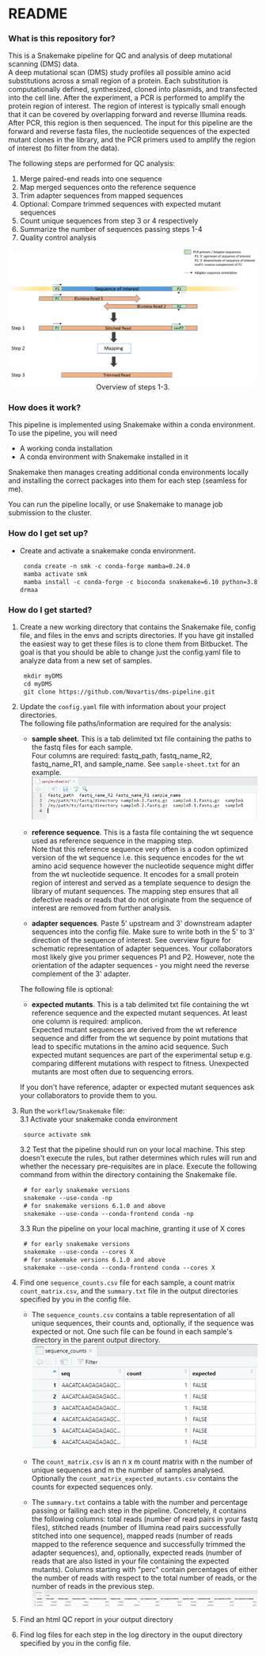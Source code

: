 # README #

### What is this repository for? ###

This is a Snakemake pipeline for QC and analysis of deep mutational scanning (DMS) data.\
A deep mutational scan (DMS) study profiles all possible amino acid substitutions across a small region of a protein. Each substitution is computationally defined, synthesized, cloned into plasmids, and transfected into the cell line.
After the experiment, a PCR is performed to amplify the protein region of interest. The region of interest is typically small enough that it can be covered by overlapping forward and reverse Illumina reads. After PCR, this region is then sequenced.
The input for this pipeline are the forward and reverse fasta files, the nucleotide sequences of the expected mutant clones in the library, and the PCR primers used to amplify the region of interest (to filter from the data).

The following steps are performed for QC analysis:

1. Merge paired-end reads into one sequence
2. Map merged sequences onto the reference sequence
3. Trim adapter sequences from mapped sequences
4. Optional: Compare trimmed sequences with expected mutant sequences
5. Count unique sequences from step 3 or 4 respectively
6. Summarize the number of sequences passing steps 1-4
7. Quality control analysis

<center><img src="support/DMS-overview.png" width="700"></center>
<center> Overview of steps 1-3. </center>

### How does it work? ###

This pipeline is implemented using Snakemake within a conda environment. To use the pipeline, you will need

 * A working conda installation
 * A conda environment with Snakemake installed in it

Snakemake then manages creating additional conda environments locally and installing the correct packages into them for each step (seamless for me).

You can run the pipeline locally, or use Snakemake to manage job submission to the cluster.


### How do I get set up? ###
 * Create and activate a snakemake conda environment.

        conda create -n smk -c conda-forge mamba=0.24.0
        mamba activate smk
        mamba install -c conda-forge -c bioconda snakemake=6.10 python=3.8 drmaa


### How do I get started? ###

1. Create a new working directory that contains the Snakemake file, config file, and files in the envs and scripts directories. If you have git installed the easiest way to get these files is to clone them from Bitbucket. The goal is that you should be able to change just the config.yaml file to analyze data from a new set of samples.

        mkdir myDMS
        cd myDMS
        git clone https://github.com/Novartis/dms-pipeline.git

2. Update the `config.yaml` file with information about your project directories.\
    The following file paths/information are required for the analysis:

    * **sample sheet**. This is a tab delimited txt file containing the paths to the fastq files for each sample.\
    Four columns are required: fastq_path,	fastq_name_R2,	fastq_name_R1, and	sample_name. See `sample-sheet.txt` for an example.\
    ![sample-sheet](support/sample-sheet.png)

    * **reference sequence**. This is a fasta file containing the wt sequence used as reference sequence in the mapping step.\
    Note that this reference sequence very often is a codon optimized version of the wt sequence i.e. this sequence encodes for the wt amino acid sequence however the nucleotide sequence might differ from the wt nucleotide sequence. It encodes for a small protein region of interest and served as a template sequence to design the library of mutant sequences. The mapping step ensures that all defective reads or reads that do not originate from the sequence of interest are removed from further analysis.

    * **adapter sequences**. Paste 5' upstream and 3' downstream adapter sequences into the config file. Make sure to write both in the 5' to 3' direction of the sequence of interest. See overview figure for schematic representation of adapter sequences. Your collaborators most likely give you primer sequences P1 and P2. However, note the orientation of the adapter sequences - you might need the reverse complement of the 3' adapter.

    The following file is optional:
    * **expected mutants**. This is a tab delimited txt file containing the wt reference sequence and the expected mutant sequences. At least one column is required: amplicon.\
    Expected mutant sequences are derived from the wt reference sequence and differ from the wt sequence by point mutations that lead to specific mutations in the amino acid sequence. Such expected mutant sequences are part of the experimental setup e.g. comparing different mutations with respect to fitness. Unexpected mutants are most often due to sequencing errors.

    If you don't have reference, adapter or expected mutant sequences ask your collaborators to provide them to you.
3. Run the `workflow/Snakemake` file: \
    3.1 Activate your snakemake conda environment

        source activate smk

    3.2 Test that the pipeline should run on your local machine. This step doesn't execute the rules, but rather determines which rules will run and whether the necessary pre-requisites are in place. Execute the following command from within the directory containing the Snakemake file.

        # for early snakemake versions
        snakemake --use-conda -np
        # for snakemake versions 6.1.0 and above
        snakemake --use-conda --conda-frontend conda -np

   3.3 Run the pipeline on your local machine, granting it use of X cores

        # for early snakemake versions
        snakemake --use-conda --cores X
        # for snakemake versions 6.1.0 and above
        snakemake --use-conda --conda-frontend conda --cores X

4. Find one `sequence_counts.csv` file for each sample, a count matrix `count_matrix.csv`, and the `summary.txt` file in the output directories specified by you in the config file.

    * The `sequence_counts.csv` contains a table representation of all unique sequences, their counts and, optionally, if the sequence was expected or not. One such file can be found in each sample's directory in the parent output directory.\
    ![sequence-counts](support/sequence-counts.png)

    * The `count_matrix.csv` is an n x m count matrix with n the number of unique sequences and m the number of samples analysed. Optionally the `count_matrix_expected_mutants.csv` contains the counts for expected sequences only.

    * The `summary.txt` contains a table with the number and percentage passing or failing each step in the pipeline. Concretely, it contains the following columns: total reads (number of read pairs in your fastq files), stitched reads (number of Illumina read pairs successfully stitched into one sequence), mapped reads (number of reads mapped to the reference sequence and successfully trimmed the adapter sequences), and, optionally, expected reads (number of reads that are also listed in your file containing the expected mutants). Columns starting with "perc" contain percentages of either the number of reads with respect to the total number of reads, or the number of reads in the previous step. \
    ![summary](support/summary.png)

5. Find an html QC report in your output directory

6. Find log files for each step in the log directory in the ouput directory specified by you in the config file.